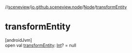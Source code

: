 //[sceneview](../../../index.md)/[io.github.sceneview.node](../index.md)/[Node](index.md)/[transformEntity](transform-entity.md)

# transformEntity

[androidJvm]\
open val [transformEntity](transform-entity.md): [Int](https://kotlinlang.org/api/latest/jvm/stdlib/kotlin/-int/index.html)? = null
